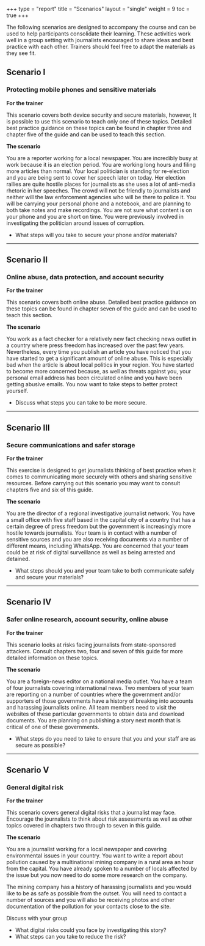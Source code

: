 +++
type = "report"
title = "Scenarios"
layout = "single"
weight = 9
toc = true
+++

The following scenarios are designed to accompany the course and can be used to help participants consolidate their learning. These activities work well in a group setting with journalists encouraged to share ideas and best practice with each other. Trainers should feel free to adapt the materials as they see fit.

## Scenario I

### Protecting mobile phones and sensitive materials

**For the trainer**

This scenario covers both device security and secure materials, however, It is possible to use this scenario to teach only one of these topics. Detailed best practice guidance on these topics can be found in chapter three and chapter five of the guide and can be used to teach this section.

**The scenario**

You are a reporter working for a local newspaper. You are incredibly busy at work because it is an election period. You are working long hours and filing more articles than normal. Your local politician is standing for re-election and you are being sent to cover her speech later on today. Her election rallies are quite hostile places for journalists as she uses a lot of anti-media rhetoric in her speeches. The crowd will not be friendly to journalists and neither will the law enforcement agencies who will be there to police it. You will be carrying your personal phone and a notebook, and are planning to both take notes and make recordings. You are not sure what content is on your phone and you are short on time. You were previously involved in investigating the politician around issues of corruption.

- What steps will you take to secure your phone and/or materials?

---

## Scenario II

### Online abuse, data protection, and account security

**For the trainer**

This scenario covers both online abuse. Detailed best practice guidance on these topics can be found in chapter seven of the guide and can be used to teach this section.

**The scenario**

You work as a fact checker for a relatively new fact checking news outlet in a country where press freedom has increased over the past few years. Nevertheless, every time you publish an article you have noticed that you have started to get a significant amount of online abuse. This is especially bad when the article is about local politics in your region. You have started to become more concerned because, as well as threats against you, your personal email address has been circulated online and you have been getting abusive emails. You now want to take steps to better protect yourself.

- Discuss what steps you can take to be more secure.

---

## Scenario III

### Secure communications and safer storage

**For the trainer**

This exercise is designed to get journalists thinking of best practice when it comes to communicating more securely with others and sharing sensitive resources. Before carrying out this scenario you may want to consult chapters five and six of this guide.

**The scenario**

You are the director of a regional investigative journalist network. You have a small office with five staff based in the capital city of a country that has a certain degree of press freedom but the government is increasingly more hostile towards journalists. Your team is in contact with a number of sensitive sources and you are also receiving documents via a number of different means, including WhatsApp. You are concerned that your team could be at risk of digital surveillance as well as being arrested and detained.

- What steps should you and your team take to both communicate safely and secure your materials?

---

## Scenario IV

### Safer online research, account security, online abuse

**For the trainer**

This scenario looks at risks facing journalists from state-sponsored attackers. Consult chapters two, four and seven of this guide for more detailed information on these topics.

**The scenario**

You are a foreign-news editor on a national media outlet. You have a team of four journalists covering international news. Two members of your team are reporting on a number of countries where the government and/or supporters of those governments have a history of breaking into accounts and harassing journalists online. All team members need to visit the websites of these particular governments to obtain data and download documents. You are planning on publishing a story next month that is critical of one of these governments.

- What steps do you need to take to ensure that you and your staff are as secure as possible?

---

## Scenario V

### General digital risk

**For the trainer**

This scenario covers general digital risks that a journalist may face. Encourage the journalists to think about risk assessments as well as other topics covered in chapters two through to seven in this guide.

**The scenario**

You are a journalist working for a local newspaper and covering environmental issues in your country. You want to write a report about pollution caused by a multinational mining company in a rural area an hour from the capital. You have already spoken to a number of locals affected by the issue but you now need to do some more research on the company.

The mining company has a history of harassing journalists and you would like to be as safe as possible from the outset. You will need to contact a number of sources and you will also be receiving photos and other documentation of the pollution for your contacts close to the site.

Discuss with your group

- What digital risks could you face by investigating this story?
- What steps can you take to reduce the risk?